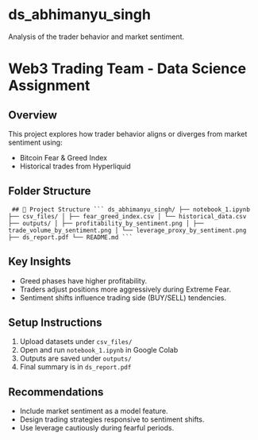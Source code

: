 # ds_abhimanyu_singh
Analysis of the trader behavior and market sentiment.

# Web3 Trading Team - Data Science Assignment

## Overview
This project explores how trader behavior aligns or diverges from market sentiment using:
- Bitcoin Fear & Greed Index
- Historical trades from Hyperliquid

## Folder Structure

<pre lang="text"><code> ## 📁 Project Structure ``` ds_abhimanyu_singh/ ├── notebook_1.ipynb ├── csv_files/ │ ├── fear_greed_index.csv │ └── historical_data.csv ├── outputs/ │ ├── profitability_by_sentiment.png │ ├── trade_volume_by_sentiment.png │ └── leverage_proxy_by_sentiment.png ├── ds_report.pdf └── README.md ``` </code></pre>

## Key Insights
- Greed phases have higher profitability.
- Traders adjust positions more aggressively during Extreme Fear.
- Sentiment shifts influence trading side (BUY/SELL) tendencies.

## Setup Instructions
1. Upload datasets under `csv_files/`
2. Open and run `notebook_1.ipynb` in Google Colab
3. Outputs are saved under `outputs/`
4. Final summary is in `ds_report.pdf`

## Recommendations
- Include market sentiment as a model feature.
- Design trading strategies responsive to sentiment shifts.
- Use leverage cautiously during fearful periods.
